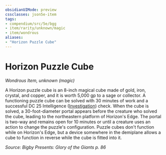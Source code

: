 ```yaml
---
obsidianUIMode: preview
cssclasses: json5e-item
tags:
- compendium/src/5e/bgg
- item/rarity/unknown/magic
- item/wondrous
aliases: 
- "Horizon Puzzle Cube"
---
```

# Horizon Puzzle Cube
*Wondrous Item, unknown (magic)*  


A Horizon puzzle cube is an 8-inch magical cube made of gold, iron, crystal, and copper, and it is worth 5,000 gp to a sage or collector. A functioning puzzle cube can be solved with 30 minutes of work and a successful DC 25 Intelligence ([Investigation](rules/skills.md#Investigation)) check. When the cube is solved, a 30-foot-diameter portal appears before the creature who solved the cube, leading to the northeastern platform of Horizon's Edge. The portal is two-way and remains open for 10 minutes or until a creature uses an action to change the puzzle's configuration. Puzzle cubes don't function while on Horizon's Edge, but a device somewhere in the demiplane allows a cube to function in reverse while the cube is fitted into it.

*Source: Bigby Presents: Glory of the Giants p. 86*